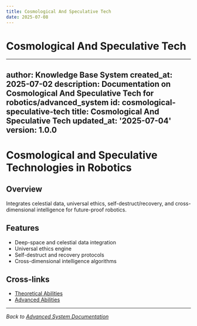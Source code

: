 ```yaml
---
title: Cosmological And Speculative Tech
date: 2025-07-08
---
```


# Cosmological And Speculative Tech

---
author: Knowledge Base System
created_at: 2025-07-02
description: Documentation on Cosmological And Speculative Tech for robotics/advanced_system
id: cosmological-speculative-tech
title: Cosmological And Speculative Tech
updated_at: '2025-07-04'
version: 1.0.0
---

# Cosmological and Speculative Technologies in Robotics

## Overview
Integrates celestial data, universal ethics, self-destruct/recovery, and cross-dimensional intelligence for future-proof robotics.

## Features
- Deep-space and celestial data integration
- Universal ethics engine
- Self-destruct and recovery protocols
- Cross-dimensional intelligence algorithms

## Cross-links
- [Theoretical Abilities](./theoretical_abilities.md)
- [Advanced Abilities](./advanced_abilities.md)

---
*Back to [Advanced System Documentation](./README.md)*
